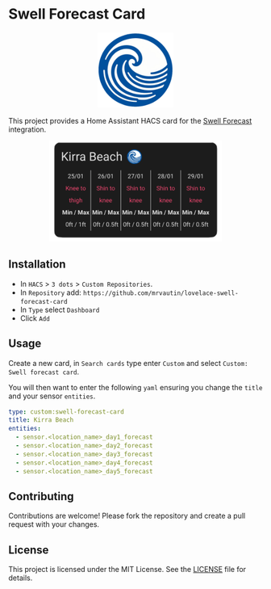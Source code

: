 # Swell Forecast Card

<p align="center">
  <img src="https://raw.githubusercontent.com/mrvautin/lovelace-swell-forecast-card/refs/heads/main/dist/logo.png" height="150px" />
</p>

This project provides a Home Assistant HACS card for the [Swell Forecast](https://github.com/mrvautin/hacs-beach-swell-forecast) integration.

<p align="center">
  <img src="https://raw.githubusercontent.com/mrvautin/lovelace-swell-forecast-card/refs/heads/main/dist/screenshot.png" height="200px" />
</p>

## Installation

- In `HACS` > `3 dots` > `Custom Repositories`.
- In `Repository` add: `https://github.com/mrvautin/lovelace-swell-forecast-card`
- In `Type` select `Dashboard`
- Click `Add`

## Usage

Create a new card, in `Search cards` type enter `Custom` and select `Custom: Swell forecast card`.

You will then want to enter the following `yaml` ensuring you change the `title` and your sensor `entities`.

``` yaml
type: custom:swell-forecast-card
title: Kirra Beach
entities:
  - sensor.<location_name>_day1_forecast
  - sensor.<location_name>_day2_forecast
  - sensor.<location_name>_day3_forecast
  - sensor.<location_name>_day4_forecast
  - sensor.<location_name>_day5_forecast
```

## Contributing

Contributions are welcome! Please fork the repository and create a pull request with your changes.

## License

This project is licensed under the MIT License. See the [LICENSE](LICENSE) file for details.